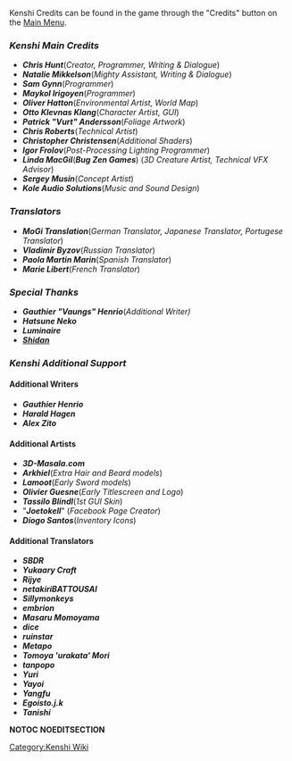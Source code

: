 Kenshi Credits can be found in the game through the "Credits" button on
the [Main Menu](Main_Menu.md "wikilink").

### *Kenshi Main Credits*

- ***Chris Hunt***(*Creator, Programmer, Writing & Dialogue*)
- ***Natalie Mikkelson***(*Mighty Assistant, Writing & Dialogue*)
- ***Sam Gynn***(*Programmer*)
- ***Maykol Irigoyen***(*Programmer*)
- ***Oliver Hatton***(*Environmental Artist, World Map*)
- ***Otto Klevnas Klang***(*Character Artist, GUI*)
- ***Patrick "Vurt" Andersson***(*Foliage Artwork*)
- ***Chris Roberts***(*Technical Artist*)
- ***Christopher Christensen***(*Additional Shaders*)
- ***Igor Frolov***(*Post-Processing Lighting Programmer*)
- ***Linda MacGil***(***Bug Zen Games***) (*3D Creature Artist,
  Technical VFX Advisor*)
- ***Sergey Musin***(*Concept Artist*)
- ***Kole Audio Solutions***(*Music and Sound Design*)

### *Translators*

- ***MoGi Translation***(*German Translator, Japanese Translator,
  Portugese Translator*)
- ***Vladimir Byzov***(*Russian Translator*)
- ***Paola Martin Marin***(*Spanish Translator*)
- ***Marie Libert***(*French Translator*)

### *Special Thanks*

- ***Gauthier "Vaungs" Henrio***(*Additional Writer)*
- ***Hatsune Neko***
- ***Luminaire***
- ***[Shidan](User:Shidan "wikilink")***

### *Kenshi Additional Support*

#### Additional Writers

- ***Gauthier Henrio***
- ***Harald Hagen***
- ***Alex Zito***

#### Additional Artists

- ***3D-Masala.com***
- ***Arkhiel***(*Extra Hair and Beard models*)
- ***Lamoot***(*Early Sword models*)
- ***Olivier Guesne***(*Early Titlescreen and Logo*)
- ***Tassilo Blindl***(*1st GUI Skin*)
- "***Joetokell***" (*Facebook Page Creator*)
- ***Diogo Santos***(*Inventory Icons*)

#### Additional Translators

- ***SBDR***
- ***Yukaary Craft***
- ***Rijye***
- ***netakiriBATTOUSAI***
- ***Sillymonkeys***
- ***embrion***
- ***Masaru Momoyama***
- ***dice***
- ***ruinstar***
- ***Metapo***
- ***Tomoya 'urakata' Mori***
- ***tanpopo***
- ***Yuri***
- ***Yayoi***
- ***Yangfu***
- ***Egoisto.j.k***
- ***Tanishi***

__NOTOC__ __NOEDITSECTION__

[Category:Kenshi Wiki](Category:Kenshi_Wiki "wikilink")